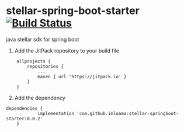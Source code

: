 # stellar-spring-boot-starter[![Build Status](https://api.travis-ci.org/imloama/stellar-spring-boot-starter.svg)](https://travis-ci.org/imloama/stellar-spring-boot-starter)
java stellar sdk for spring boot

1. Add the JitPack repository to your build file
```
	allprojects {
		repositories {
			...
			maven { url 'https://jitpack.io' }
		}
	}
```
2. Add the dependency
```
dependencies {
	        implementation 'com.github.imloama:stellar-springboot-starter:0.0.2'
	}
```
